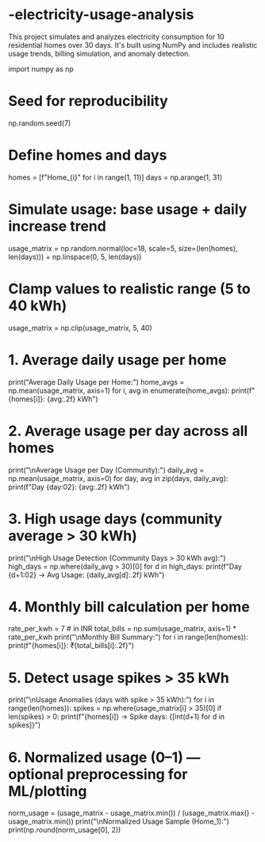 # -electricity-usage-analysis
This project simulates and analyzes electricity consumption for 10 residential homes over 30 days. It's built using NumPy and includes realistic usage trends, billing simulation, and anomaly detection.

import numpy as np

# Seed for reproducibility
np.random.seed(7)

# Define homes and days
homes = [f"Home_{i}" for i in range(1, 11)]
days = np.arange(1, 31)

# Simulate usage: base usage + daily increase trend
usage_matrix = np.random.normal(loc=18, scale=5, size=(len(homes), len(days))) + np.linspace(0, 5, len(days))

# Clamp values to realistic range (5 to 40 kWh)
usage_matrix = np.clip(usage_matrix, 5, 40)

# 1. Average daily usage per home
print("Average Daily Usage per Home:")
home_avgs = np.mean(usage_matrix, axis=1)
for i, avg in enumerate(home_avgs):
    print(f"{homes[i]}: {avg:.2f} kWh")

# 2. Average usage per day across all homes
print("\nAverage Usage per Day (Community):")
daily_avg = np.mean(usage_matrix, axis=0)
for day, avg in zip(days, daily_avg):
    print(f"Day {day:02}: {avg:.2f} kWh")

# 3. High usage days (community average > 30 kWh)
print("\nHigh Usage Detection (Community Days > 30 kWh avg):")
high_days = np.where(daily_avg > 30)[0]
for d in high_days:
    print(f"Day {d+1:02} → Avg Usage: {daily_avg[d]:.2f} kWh")

# 4. Monthly bill calculation per home
rate_per_kwh = 7  # in INR
total_bills = np.sum(usage_matrix, axis=1) * rate_per_kwh
print("\nMonthly Bill Summary:")
for i in range(len(homes)):
    print(f"{homes[i]}: ₹{total_bills[i]:.2f}")

# 5. Detect usage spikes > 35 kWh
print("\nUsage Anomalies (days with spike > 35 kWh):")
for i in range(len(homes)):
    spikes = np.where(usage_matrix[i] > 35)[0]
    if len(spikes) > 0:
        print(f"{homes[i]} → Spike days: {[int(d+1) for d in spikes]}")

# 6. Normalized usage (0–1) — optional preprocessing for ML/plotting
norm_usage = (usage_matrix - usage_matrix.min()) / (usage_matrix.max() - usage_matrix.min())
print("\nNormalized Usage Sample (Home_1):")
print(np.round(norm_usage[0], 2))

